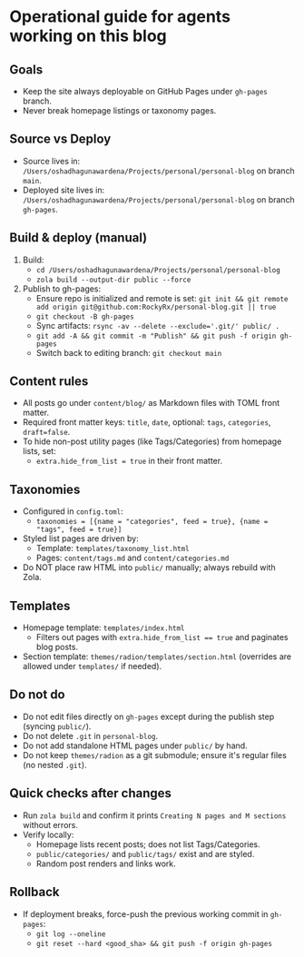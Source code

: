 # Operational guide for agents working on this blog

## Goals
- Keep the site always deployable on GitHub Pages under `gh-pages` branch.
- Never break homepage listings or taxonomy pages.

## Source vs Deploy
- Source lives in: `/Users/oshadhagunawardena/Projects/personal/personal-blog` on branch `main`.
- Deployed site lives in: `/Users/oshadhagunawardena/Projects/personal/personal-blog` on branch `gh-pages`.

## Build & deploy (manual)
1. Build:
   - `cd /Users/oshadhagunawardena/Projects/personal/personal-blog`
   - `zola build --output-dir public --force`
2. Publish to gh-pages:
   - Ensure repo is initialized and remote is set: `git init && git remote add origin git@github.com:RockyRx/personal-blog.git || true`
   - `git checkout -B gh-pages`
   - Sync artifacts: `rsync -av --delete --exclude='.git/' public/ .`
   - `git add -A && git commit -m "Publish" && git push -f origin gh-pages`
   - Switch back to editing branch: `git checkout main`

## Content rules
- All posts go under `content/blog/` as Markdown files with TOML front matter.
- Required front matter keys: `title`, `date`, optional: `tags`, `categories`, `draft=false`.
- To hide non-post utility pages (like Tags/Categories) from homepage lists, set:
  - `extra.hide_from_list = true` in their front matter.

## Taxonomies
- Configured in `config.toml`:
  - `taxonomies = [{name = "categories", feed = true}, {name = "tags", feed = true}]`
- Styled list pages are driven by:
  - Template: `templates/taxonomy_list.html`
  - Pages: `content/tags.md` and `content/categories.md`
- Do NOT place raw HTML into `public/` manually; always rebuild with Zola.

## Templates
- Homepage template: `templates/index.html`
  - Filters out pages with `extra.hide_from_list == true` and paginates blog posts.
- Section template: `themes/radion/templates/section.html` (overrides are allowed under `templates/` if needed).

## Do not do
- Do not edit files directly on `gh-pages` except during the publish step (syncing `public/`).
- Do not delete `.git` in `personal-blog`.
- Do not add standalone HTML pages under `public/` by hand.
- Do not keep `themes/radion` as a git submodule; ensure it's regular files (no nested `.git`).

## Quick checks after changes
- Run `zola build` and confirm it prints `Creating N pages and M sections` without errors.
- Verify locally:
  - Homepage lists recent posts; does not list Tags/Categories.
  - `public/categories/` and `public/tags/` exist and are styled.
  - Random post renders and links work.

## Rollback
- If deployment breaks, force-push the previous working commit in `gh-pages`:
  - `git log --oneline`
  - `git reset --hard <good_sha> && git push -f origin gh-pages`
